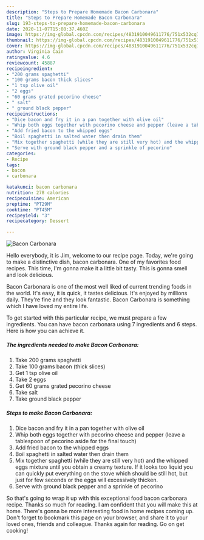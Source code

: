 ```yaml
---
description: "Steps to Prepare Homemade Bacon Carbonara"
title: "Steps to Prepare Homemade Bacon Carbonara"
slug: 193-steps-to-prepare-homemade-bacon-carbonara
date: 2020-11-07T15:08:37.460Z
image: https://img-global.cpcdn.com/recipes/4831910049611776/751x532cq70/bacon-carbonara-recipe-main-photo.jpg
thumbnail: https://img-global.cpcdn.com/recipes/4831910049611776/751x532cq70/bacon-carbonara-recipe-main-photo.jpg
cover: https://img-global.cpcdn.com/recipes/4831910049611776/751x532cq70/bacon-carbonara-recipe-main-photo.jpg
author: Virginia Cain
ratingvalue: 4.6
reviewcount: 45887
recipeingredient:
- "200 grams spaghetti"
- "100 grams bacon thick slices"
- "1 tsp olive oil"
- "2 eggs"
- "60 grams grated pecorino cheese"
- " salt"
- " ground black pepper"
recipeinstructions:
- "Dice bacon and fry it in a pan together with olive oil"
- "Whip both eggs together with pecorino cheese and pepper (leave a tablespoon of pecorino aside for the final touch)"
- "Add fried bacon to the whipped eggs"
- "Boil spaghetti in salted water then drain them"
- "Mix together spaghetti (while they are still very hot) and the whipped eggs mixture until you obtain a creamy texture. If it looks too liquid you can quickly put everything on the stove which should be still hot, but just for few seconds or the eggs will excessively thicken."
- "Serve with ground black pepper and a sprinkle of pecorino"
categories:
- Recipe
tags:
- bacon
- carbonara

katakunci: bacon carbonara 
nutrition: 278 calories
recipecuisine: American
preptime: "PT29M"
cooktime: "PT45M"
recipeyield: "3"
recipecategory: Dessert

---
```



![Bacon Carbonara](https://img-global.cpcdn.com/recipes/4831910049611776/751x532cq70/bacon-carbonara-recipe-main-photo.jpg)

Hello everybody, it is Jim, welcome to our recipe page. Today, we're going to make a distinctive dish, bacon carbonara. One of my favorites food recipes. This time, I'm gonna make it a little bit tasty. This is gonna smell and look delicious.

Bacon Carbonara is one of the most well liked of current trending foods in the world. It's easy, it is quick, it tastes delicious. It's enjoyed by millions daily. They're fine and they look fantastic. Bacon Carbonara is something which I have loved my entire life.




To get started with this particular recipe, we must prepare a few ingredients. You can have bacon carbonara using 7 ingredients and 6 steps. Here is how you can achieve it.

<!--inarticleads1-->

##### The ingredients needed to make Bacon Carbonara:

1. Take 200 grams spaghetti
1. Take 100 grams bacon (thick slices)
1. Get 1 tsp olive oil
1. Take 2 eggs
1. Get 60 grams grated pecorino cheese
1. Take  salt
1. Take  ground black pepper




<!--inarticleads2-->

##### Steps to make Bacon Carbonara:

1. Dice bacon and fry it in a pan together with olive oil
1. Whip both eggs together with pecorino cheese and pepper (leave a tablespoon of pecorino aside for the final touch)
1. Add fried bacon to the whipped eggs
1. Boil spaghetti in salted water then drain them
1. Mix together spaghetti (while they are still very hot) and the whipped eggs mixture until you obtain a creamy texture. If it looks too liquid you can quickly put everything on the stove which should be still hot, but just for few seconds or the eggs will excessively thicken.
1. Serve with ground black pepper and a sprinkle of pecorino




So that's going to wrap it up with this exceptional food bacon carbonara recipe. Thanks so much for reading. I am confident that you will make this at home. There's gonna be more interesting food in home recipes coming up. Don't forget to bookmark this page on your browser, and share it to your loved ones, friends and colleague. Thanks again for reading. Go on get cooking!

